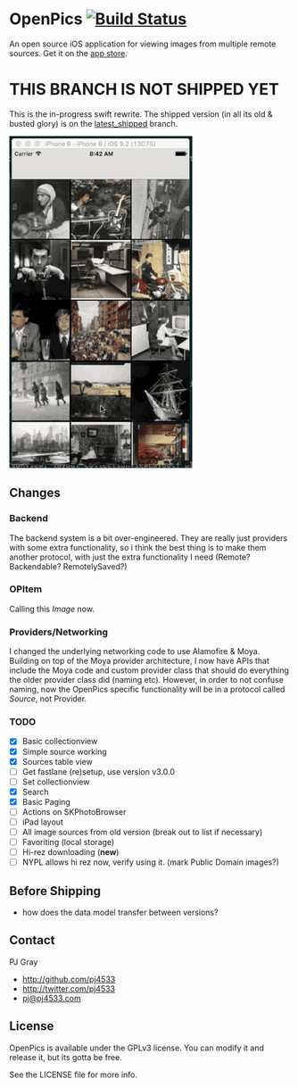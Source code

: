 # OpenPics [![Build Status](https://travis-ci.org/pj4533/OpenPics.png?branch=master)](https://travis-ci.org/pj4533/OpenPics?branch=master)

An open source iOS application for viewing images from multiple remote sources. Get it on the [app store](https://itunes.apple.com/us/app/openpics/id633423505?ls=1&mt=8).


# THIS BRANCH IS NOT SHIPPED YET

This is the in-progress swift rewrite. The shipped version (in all its old & busted glory) is on the [latest_shipped](https://github.com/pj4533/OpenPics/tree/latest_shipped) branch.

![](openpics.gif)

## Changes
### Backend
The backend system is a bit over-engineered.  They are really just providers with some extra functionality, so i think the best thing is to make them another protocol, with just the extra functionality I need (Remote?  Backendable?  RemotelySaved?)

### OPItem
Calling this _Image_ now.

### Providers/Networking
I changed the underlying networking code to use Alamofire & Moya.  Building on top of the Moya provider architecture, I now have APIs that include the Moya code and custom provider class that should do everything the older provider class did (naming etc).  However, in order to not confuse naming, now the OpenPics specific functionality will be in a protocol called _Source_, not Provider.

### TODO

- [x] Basic collectionview
- [x] Simple source working
- [x] Sources table view
- [ ] Get fastlane (re)setup, use version v3.0.0
- [ ] Set collectionview
- [x] Search
- [x] Basic Paging
- [ ] Actions on SKPhotoBrowser
- [ ] iPad layout
- [ ] All image sources from old version (break out to list if necessary)
- [ ] Favoriting (local storage)
- [ ] Hi-rez downloading (**new**)
- [ ] NYPL allows hi rez now, verify using it. (mark Public Domain images?)

## Before Shipping
* how does the data model transfer between versions?

## Contact

PJ Gray

- http://github.com/pj4533
- http://twitter.com/pj4533
- pj@pj4533.com

## License

OpenPics is available under the GPLv3 license.  You can modify it and release it, but its gotta be free.

See the LICENSE file for more info.
